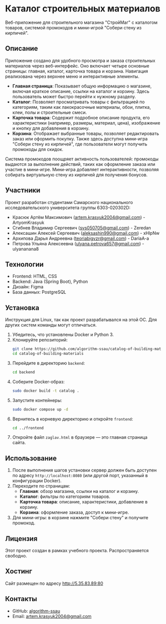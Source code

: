 # Каталог строительных материалов

Веб-приложение для строительного магазина "СтройМаг" с каталогом товаров, системой промокодов и мини-игрой "Собери стену из кирпичей".

## Описание
Приложение создано для удобного просмотра и заказа строительных материалов через веб-интерфейс. Оно включает четыре основные страницы: главная, каталог, карточка товара и корзина. Навигация реализована через верхнее меню и интерактивные элементы.

- **Главная страница**: Показывает общую информацию о магазине, включая краткое описание, ссылки на каталог и корзину. Здесь пользователь может быстро перейти к нужному разделу.
- **Каталог**: Позволяет просматривать товары с фильтрацией по категориям, таким как лакокрасочные материалы, обои, плитка, клеи, полы и строительные смеси.
- **Карточка товара**: Содержит подробное описание продукта, его характеристики (например, размеры, материал, цена), изображение и кнопку для добавления в корзину.
- **Корзина**: Отображает выбранные товары, позволяет редактировать заказ или оформить покупку. Также здесь доступна мини-игра "Собери стену из кирпичей", где пользователи могут получить промокоды для скидок.

Система промокодов поощряет активность пользователей: промокоды выдаются за выполнение действий, таких как оформление заказа или участие в мини-игре. Мини-игра добавляет интерактивности, позволяя собирать виртуальную стену из кирпичей для получения бонусов.

## Участники
Проект разработан студентами Самарского национального исследовательского университета группы 6303-020302D:
- Красюк Артём Максимович (artem.krasyuk2004@gmail.com) - ArtyomKrasyuk
- Сгибнев Владимир Сергеевич (svs050705@gmail.com) - Zeredan
- Алексашин Алексей Сергеевич (aleksashin990@gmail.com) - xHlpNw
- Архипова Дарья Андреевна (teoriabigvzr@gmail.com) - DariaA-a
- Петрова Ульяна Алексеевна (ulyana.petrova657@gmail.com) - ulyananana8

## Технологии
- Frontend: HTML, CSS
- Backend: Java (Spring Boot), Python
- Дизайн: Figma
- База данных: PostgreSQL

## Установка
Инструкция для Linux, так как проект разрабатывался на этой ОС. Для других систем команды могут отличаться.

1. Убедитесь, что установлены Docker и Python 3.
2. Клонируйте репозиторий:
   ```bash
   git clone https://github.com/algorithm-ssau/catalog-of-building-materials.git
   cd catalog-of-building-materials
   ```
3. Перейдите в директорию `backend`:
   ```bash
   cd backend
   ```
4. Соберите Docker-образ:
   ```bash
   sudo docker build -t catalog .
   ```
5. Запустите контейнеры:
   ```bash
   sudo docker compose up -d
   ```
6. Вернитесь в корневую директорию и откройте `frontend`:
   ```bash
   cd ../frontend
   ```
7. Откройте файл `zaglav.html` в браузере — это главная страница сайта.

## Использование
1. После выполнения шагов установки сервер должен быть доступен по адресу `http://localhost:8080` (или другой порт, указанный в конфигурации Docker).
2. Переходите по страницам:
   - **Главная**: обзор магазина, ссылки на каталог и корзину.
   - **Каталог**: фильтры по категориям товаров.
   - **Карточка товара**: описание, характеристики, добавление в корзину.
   - **Корзина**: оформление заказа, доступ к мини-игре.
3. Для мини-игры: в корзине нажмите "Собери стену" и получите промокод.

## Лицензия
Этот проект создан в рамках учебного проекта. Распространяется свободно.

## Хостинг

Сайт размещен по адресу http://5.35.83.89:80
## Контакты
- GitHub: [algorithm-ssau](https://github.com/algorithm-ssau)
- Email: artem.krasyuk2004@gmail.com